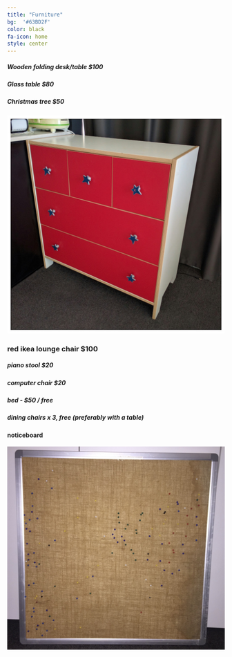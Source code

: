 ```yaml
---
title: "Furniture"
bg:  '#63BD2F'
color: black
fa-icon: home
style: center
---
```


##### Wooden folding desk/table $100

##### Glass table $80

##### Christmas tree $50

![](https://raw.githubusercontent.com/zoevanhavre/VGS/gh-pages/img/IMG_20160520_111802-01.jpeg)

### red ikea lounge chair $100

##### piano stool $20

##### computer chair $20

##### bed - $50 / free

##### dining chairs x 3, free (preferably with a table)

#### noticeboard

![](https://raw.githubusercontent.com/zoevanhavre/VGS/gh-pages/img/noticeboard.jpg)
